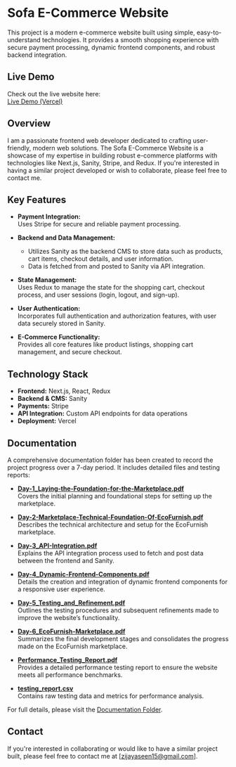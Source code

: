 # Sofa E-Commerce Website

This project is a modern e-commerce website built using simple, easy-to-understand technologies. It provides a smooth shopping experience with secure payment processing, dynamic frontend components, and robust backend integration.

## Live Demo

Check out the live website here:  
[Live Demo (Vercel)](https://figma-to-next-js-sofa-website.vercel.app/)

## Overview

I am a passionate frontend web developer dedicated to crafting user-friendly, modern web solutions. The Sofa E-Commerce Website is a showcase of my expertise in building robust e-commerce platforms with technologies like Next.js, Sanity, Stripe, and Redux. If you're interested in having a similar project developed or wish to collaborate, please feel free to contact me.

## Key Features

- **Payment Integration:**  
  Uses Stripe for secure and reliable payment processing.

- **Backend and Data Management:**  
  - Utilizes Sanity as the backend CMS to store data such as products, cart items, checkout details, and user information.  
  - Data is fetched from and posted to Sanity via API integration.

- **State Management:**  
  Uses Redux to manage the state for the shopping cart, checkout process, and user sessions (login, logout, and sign-up).

- **User Authentication:**  
  Incorporates full authentication and authorization features, with user data securely stored in Sanity.

- **E-Commerce Functionality:**  
  Provides all core features like product listings, shopping cart management, and secure checkout.

## Technology Stack

- **Frontend:** Next.js, React, Redux  
- **Backend & CMS:** Sanity  
- **Payments:** Stripe  
- **API Integration:** Custom API endpoints for data operations  
- **Deployment:** Vercel

## Documentation

A comprehensive documentation folder has been created to record the project progress over a 7-day period. It includes detailed files and testing reports:

- **[Day-1_Laying-the-Foundation-for-the-Marketplace.pdf](./.document/Day-1_Laying-the-Foundation-for-the-Marketplace.pdf)**  
  Covers the initial planning and foundational steps for setting up the marketplace.

- **[Day-2-Marketplace-Technical-Foundation-Of-EcoFurnish.pdf](./.document/Day-2-Marketplace-Technical-Foundation-Of-EcoFurnish.pdf)**  
  Describes the technical architecture and setup for the EcoFurnish marketplace. 

- **[Day-3_API-Integration.pdf](./.document/Day-3_API-Integration.pdf)**  
  Explains the API integration process used to fetch and post data between the frontend and Sanity.

- **[Day-4_Dynamic-Frontend-Components.pdf](./.document/Day-4_Dynamic-Frontend-Components.pdf)**  
  Details the creation and integration of dynamic frontend components for a responsive user experience. 

- **[Day-5_Testing_and_Refinement.pdf](./.document/Day-5_Testing_and_Refinement.pdf)**  
  Outlines the testing procedures and subsequent refinements made to improve the website’s functionality.

- **[Day-6_EcoFurnish-Marketplace.pdf](./.document/Day-6_EcoFurnish-Marketplace.pdf)**  
  Summarizes the final development stages and consolidates the progress made on the EcoFurnish marketplace. 

- **[Performance_Testing_Report.pdf](./.document/Performance_Testing_Report.pdf)**  
  Provides a detailed performance testing report to ensure the website meets all performance benchmarks.

- **[testing_report.csv](./.document/testing_report.csv)**  
  Contains raw testing data and metrics for performance analysis. 

For full details, please visit the [Documentation Folder](./.document).

## Contact

If you're interested in collaborating or would like to have a similar project built, please feel free to contact me at [zijayaseen15@gmail.com].

